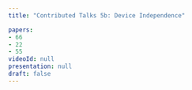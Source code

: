 ```yaml
---
title: "Contributed Talks 5b: Device Independence"

papers:
- 66
- 22
- 55
videoId: null
presentation: null
draft: false
---
```

